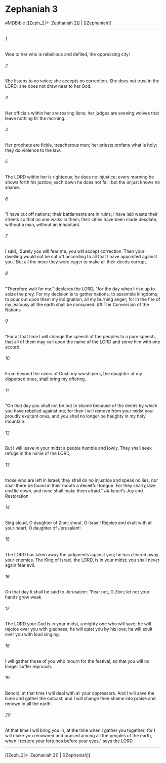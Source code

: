 # Zephaniah 3
#MDBible
[[Zeph_2|← Zephaniah 2]] | [[Zephaniah]]

***

###### 1 
Woe to her who is rebellious and defiled, the oppressing city! 

###### 2 
She listens to no voice; she accepts no correction. She does not trust in the LORD; she does not draw near to her God. 

###### 3 
Her officials within her are roaring lions; her judges are evening wolves that leave nothing till the morning. 

###### 4 
Her prophets are fickle, treacherous men; her priests profane what is holy; they do violence to the law. 

###### 5 
The LORD within her is righteous; he does no injustice; every morning he shows forth his justice; each dawn he does not fail; but the unjust knows no shame. 

###### 6 
"I have cut off nations; their battlements are in ruins; I have laid waste their streets so that no one walks in them; their cities have been made desolate, without a man, without an inhabitant. 

###### 7 
I said, 'Surely you will fear me; you will accept correction. Then your dwelling would not be cut off according to all that I have appointed against you.' But all the more they were eager to make all their deeds corrupt. 

###### 8 
"Therefore wait for me," declares the LORD, "for the day when I rise up to seize the prey. For my decision is to gather nations, to assemble kingdoms, to pour out upon them my indignation, all my burning anger; for in the fire of my jealousy all the earth shall be consumed. ## The Conversion of the Nations 

###### 9 
"For at that time I will change the speech of the peoples to a pure speech, that all of them may call upon the name of the LORD and serve him with one accord. 

###### 10 
From beyond the rivers of Cush my worshipers, the daughter of my dispersed ones, shall bring my offering. 

###### 11 
"On that day you shall not be put to shame because of the deeds by which you have rebelled against me; for then I will remove from your midst your proudly exultant ones, and you shall no longer be haughty in my holy mountain. 

###### 12 
But I will leave in your midst a people humble and lowly. They shall seek refuge in the name of the LORD, 

###### 13 
those who are left in Israel; they shall do no injustice and speak no lies, nor shall there be found in their mouth a deceitful tongue. For they shall graze and lie down, and none shall make them afraid." ## Israel's Joy and Restoration 

###### 14 
Sing aloud, O daughter of Zion; shout, O Israel! Rejoice and exult with all your heart, O daughter of Jerusalem! 

###### 15 
The LORD has taken away the judgments against you; he has cleared away your enemies. The King of Israel, the LORD, is in your midst; you shall never again fear evil. 

###### 16 
On that day it shall be said to Jerusalem: "Fear not, O Zion; let not your hands grow weak. 

###### 17 
The LORD your God is in your midst, a mighty one who will save; he will rejoice over you with gladness; he will quiet you by his love; he will exult over you with loud singing. 

###### 18 
I will gather those of you who mourn for the festival, so that you will no longer suffer reproach. 

###### 19 
Behold, at that time I will deal with all your oppressors. And I will save the lame and gather the outcast, and I will change their shame into praise and renown in all the earth. 

###### 20 
At that time I will bring you in, at the time when I gather you together; for I will make you renowned and praised among all the peoples of the earth, when I restore your fortunes before your eyes," says the LORD. 

***

[[Zeph_2|← Zephaniah 2]] | [[Zephaniah]]
